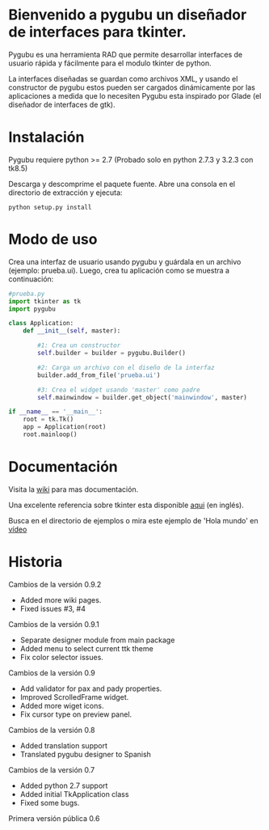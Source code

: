 Bienvenido a pygubu un diseñador de interfaces para tkinter.
============================================

Pygubu es una herramienta RAD que permite desarrollar interfaces de usuario
rápida y fácilmente para el modulo tkinter de python.

La interfaces diseñadas se guardan como archivos XML, y usando el constructor
de pygubu estos pueden ser cargados dinámicamente por las aplicaciones
a medida que lo necesiten
Pygubu esta inspirado por Glade (el diseñador de interfaces de gtk).

Instalación
============

Pygubu requiere python >= 2.7 (Probado solo en python 2.7.3 y 3.2.3 con tk8.5)

Descarga y descomprime el paquete fuente. Abre una consola en el directorio de
extracción y ejecuta:

```
python setup.py install
```


Modo de uso
===========

Crea una interfaz de usuario usando pygubu y guárdala en un archivo (ejemplo: prueba.ui). Luego, crea tu aplicación como se muestra a continuación:

```python
#prueba.py
import tkinter as tk
import pygubu

class Application:
    def __init__(self, master):

        #1: Crea un constructor
        self.builder = builder = pygubu.Builder()

        #2: Carga un archivo con el diseño de la interfaz
        builder.add_from_file('prueba.ui')

        #3: Crea el widget usando 'master' como padre
        self.mainwindow = builder.get_object('mainwindow', master)

if __name__ == '__main__':
    root = tk.Tk()
    app = Application(root)
    root.mainloop()
```


Documentación
=============

Visita la [wiki](https://github.com/alejandroautalan/pygubu/wiki) para mas documentación.

Una excelente referencia sobre tkinter esta disponible [aqui](http://www.nmt.edu/tcc/help/pubs/tkinter/web/index.html) (en inglés).

Busca en el directorio de ejemplos o mira este ejemplo de 'Hola mundo' en
[vídeo](http://youtu.be/wuzV9P8geDg)


Historia
========

Cambios de la versión 0.9.2

  * Added more wiki pages.
  * Fixed issues #3, #4

Cambios de la versión 0.9.1

  * Separate designer module from main package
  * Added menu to select current ttk theme
  * Fix color selector issues.

Cambios de la versión 0.9

  * Add validator for pax and pady properties.
  * Improved ScrolledFrame widget.
  * Added more wiget icons.
  * Fix cursor type on preview panel.

Cambios de la versión 0.8

  * Added translation support
  * Translated pygubu designer to Spanish

Cambios de la versión 0.7

  * Added python 2.7 support
  * Added initial TkApplication class
  * Fixed some bugs.

Primera versión pública 0.6
